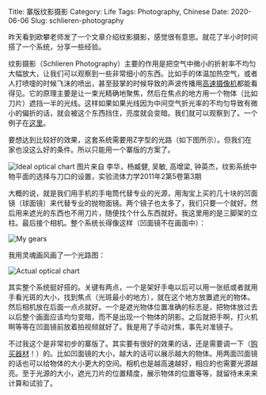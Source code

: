 Title: 寨版纹影摄影
Category: Life
Tags: Photography, Chinese
Date: 2020-06-06
Slug: schlieren-photography

昨天看到欧攀老师发了一个文章介绍纹影摄影，感觉很有意思。就花了半小时时间搭了一个系统，分享一些经验。

纹影摄影（Schlieren Photography）主要的作用是把空气中微小的折射率不均匀大幅放大，让我们可以观察到一些非常细小的东西。比如手的体温加热空气，或者人打喷嚏的时候飞沫的喷出，甚至鼓掌的时候导致的声波传播用[高速摄像机](/images/120fps.html)都能看得见。它的原理主要是让一束光精确地聚焦，然后在焦点的地方用一个物体（比如刀片）遮挡一半的光线。这样如果如果光线因为中间空气折光率的不均匀导致有微小的偏折的话，就会被这个东西挡住，亮度就会变暗。我们就可以观察到了。一个例子在[这里](https://www.bilibili.com/video/BV1Xz4y197jx)。

要想达到比较好的效果，这套系统需要用Z字型的光路（如下图所示）。但我们在家也没这么好的条件。所以只能用一个寨版的方案了。

![Ideal optical chart](/images/Schlieren-framework.jpg)
图片来自 李华，杨臧健, 吴敏, 高增梁, 钟英杰，纹影系统中物平面的选择与刀口的设置，实验流体力学2011年2第5卷第3期

大概的说，就是我们用手机的手电筒代替专业的光源，用淘宝上买的几十块的凹面镜（球面镜）来代替专业的抛物面镜。两个镜子也太多了，我们只要一个就好。然后用来遮光的东西也不用刀片，随便找个什么东西就好。我这里用的是三脚架的立柱。最后接个相机。整个系统长得像这样（凹面镜不在画面中）：

![My gears](/images/Schlieren-gears.jpg)

我用灵魂画风画了一个光路图：

![Actual optical chart](/images/Schlieren-optical.jpg)

其实整个系统挺好搭的。关键有两点，一个是架好手电以后可以用一张纸或者就用手看光斑的大小，找到焦点（光斑最小的地方），就在这个地方放置遮光的物体。然后相机放在后面一点点就好。一个是遮光物体位置准确的标志是，把物体放过去以后整个画面应该均匀变暗，而不是出现一个物体的阴影。之后就把手啊，打火机啊等等在凹面镜前放着拍视频就好了。我是用了手动对焦，事先对准镜子。

不过我这个是非常初步的寨版了。其实要有很好的效果的话，还是需要调一下（[购买器材](/images/photography-and-optics.html)！）的。比如凹面镜的大小，越大的话可以展示越大的物体。用两面凹面镜的话也可以给物体的大小更大的空间。相机也是越高速越好，相应的也需要光源越亮。至于光源的大小，遮光刀片的位置精度，展示物体的位置等等，就留待未来来计算和试验了。

<script async data-uid="65448d4615" src="https://yage.kit.com/65448d4615/index.js"></script>
